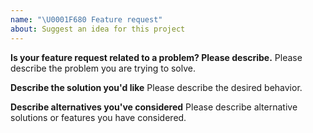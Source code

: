```yaml
---
name: "\U0001F680 Feature request"
about: Suggest an idea for this project
---
```


<!--
Thank you for suggesting an idea to make RollCakeSpa.js better.

Please fill in as much of the template below as you're able.
-->

**Is your feature request related to a problem? Please describe.**
Please describe the problem you are trying to solve.

**Describe the solution you'd like**
Please describe the desired behavior.

**Describe alternatives you've considered**
Please describe alternative solutions or features you have considered.